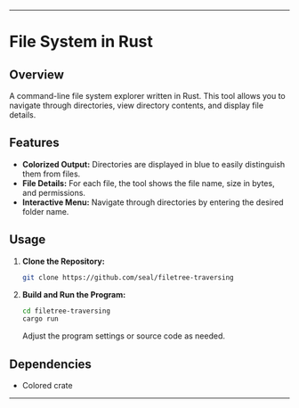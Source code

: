 
---

# File System in Rust

## Overview

A command-line file system explorer written in Rust. This tool allows you to navigate through directories, view directory contents, and display file details.



## Features

- **Colorized Output:** Directories are displayed in blue to easily distinguish them from files.
- **File Details:** For each file, the tool shows the file name, size in bytes, and permissions.
- **Interactive Menu:** Navigate through directories by entering the desired folder name.

## Usage

1. **Clone the Repository:**
   ```bash
   git clone https://github.com/seal/filetree-traversing
   ```

2. **Build and Run the Program:**
   ```bash
   cd filetree-traversing
   cargo run
   ```

   Adjust the program settings or source code as needed.


## Dependencies

- Colored crate


---


